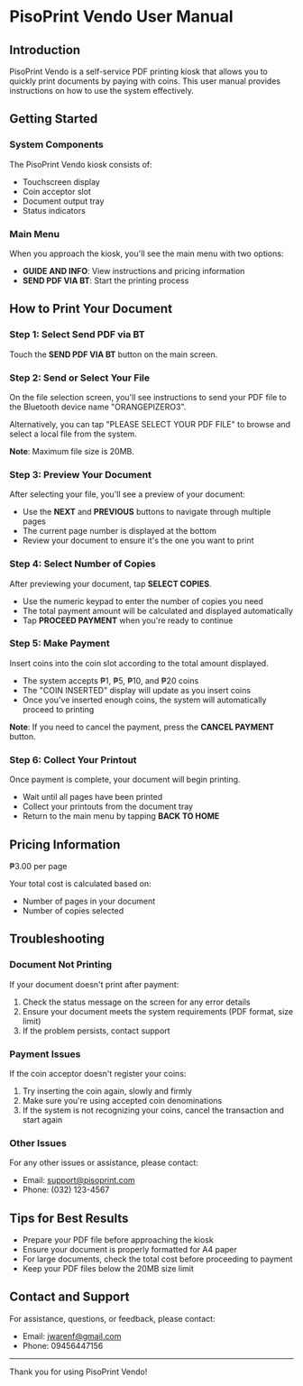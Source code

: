 # PisoPrint Vendo User Manual

## Introduction

PisoPrint Vendo is a self-service PDF printing kiosk that allows you to quickly print documents by paying with coins. This user manual provides instructions on how to use the system effectively.

## Getting Started

### System Components

The PisoPrint Vendo kiosk consists of:
- Touchscreen display
- Coin acceptor slot
- Document output tray
- Status indicators

### Main Menu

When you approach the kiosk, you'll see the main menu with two options:
- **GUIDE AND INFO**: View instructions and pricing information
- **SEND PDF VIA BT**: Start the printing process

## How to Print Your Document

### Step 1: Select Send PDF via BT

Touch the **SEND PDF VIA BT** button on the main screen.

### Step 2: Send or Select Your File

On the file selection screen, you'll see instructions to send your PDF file to the Bluetooth device name "ORANGEPIZERO3".

Alternatively, you can tap "PLEASE SELECT YOUR PDF FILE" to browse and select a local file from the system.

**Note**: Maximum file size is 20MB.

### Step 3: Preview Your Document

After selecting your file, you'll see a preview of your document:
- Use the **NEXT** and **PREVIOUS** buttons to navigate through multiple pages
- The current page number is displayed at the bottom
- Review your document to ensure it's the one you want to print

### Step 4: Select Number of Copies

After previewing your document, tap **SELECT COPIES**.
- Use the numeric keypad to enter the number of copies you need
- The total payment amount will be calculated and displayed automatically
- Tap **PROCEED PAYMENT** when you're ready to continue

### Step 5: Make Payment

Insert coins into the coin slot according to the total amount displayed.
- The system accepts ₱1, ₱5, ₱10, and ₱20 coins
- The "COIN INSERTED" display will update as you insert coins
- Once you've inserted enough coins, the system will automatically proceed to printing

**Note**: If you need to cancel the payment, press the **CANCEL PAYMENT** button.

### Step 6: Collect Your Printout

Once payment is complete, your document will begin printing.
- Wait until all pages have been printed
- Collect your printouts from the document tray
- Return to the main menu by tapping **BACK TO HOME**

## Pricing Information

₱3.00 per page

Your total cost is calculated based on:
- Number of pages in your document
- Number of copies selected

## Troubleshooting

### Document Not Printing

If your document doesn't print after payment:
1. Check the status message on the screen for any error details
2. Ensure your document meets the system requirements (PDF format, size limit)
3. If the problem persists, contact support

### Payment Issues

If the coin acceptor doesn't register your coins:
1. Try inserting the coin again, slowly and firmly
2. Make sure you're using accepted coin denominations
3. If the system is not recognizing your coins, cancel the transaction and start again

### Other Issues

For any other issues or assistance, please contact:
- Email: support@pisoprint.com
- Phone: (032) 123-4567

## Tips for Best Results

- Prepare your PDF file before approaching the kiosk
- Ensure your document is properly formatted for A4 paper
- For large documents, check the total cost before proceeding to payment
- Keep your PDF files below the 20MB size limit

## Contact and Support

For assistance, questions, or feedback, please contact:
- Email: jwarenf@gmail.com
- Phone: 09456447156 

---

Thank you for using PisoPrint Vendo!